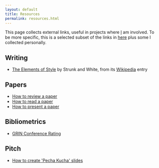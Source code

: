 ```yaml
---
layout: default
title: Resources
permalink: resources.html
---
```


This page collects external links, useful in projects where 
[I](saltgz.github.io) am involved. 
To be more specific, this is a selected subset of the links in 
[here](https://imada.sdu.dk/Employees/marco/Misc/index.html) 
plus some I collected personally.

## Writing
- [The Elements of Style](http://www.crockford.com/wrrrld/style.html) by Strunk and White, from its [Wikipedia](http://en.wikipedia.org/wiki/The_Elements_of_Style) entry

## Papers
- [How to review a paper](http://users.ecs.soton.ac.uk/hcd/reviewing.html)
- [How to read a paper](http://ccr.sigcomm.org/online/files/p83-keshavA.pdf)
- [How to present a paper](https://www.cc.gatech.edu/faculty/ashwin/wisdom/how-to-present-a-paper.html)

## Bibliometrics
- [GRIN Conference Rating](http://valutazione.unibas.it/gii-grin-scie-rating/ratingSearch.jsf)

## Pitch
- [How to create 'Pecha Kucha' slides](https://www.pechakucha.org/presentations/how-to-create-slides)